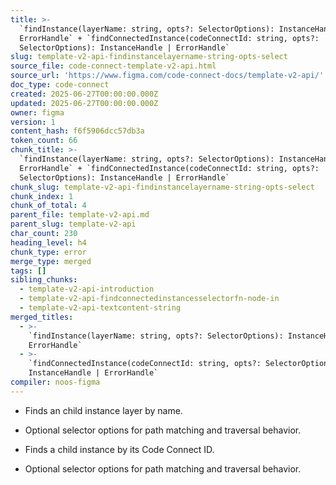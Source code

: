 ```yaml
---
title: >-
  `findInstance(layerName: string, opts?: SelectorOptions): InstanceHandle |
  ErrorHandle` + `findConnectedInstance(codeConnectId: string, opts?:
  SelectorOptions): InstanceHandle | ErrorHandle`
slug: template-v2-api-findinstancelayername-string-opts-select
source_file: code-connect-template-v2-api.html
source_url: 'https://www.figma.com/code-connect-docs/template-v2-api/'
doc_type: code-connect
created: 2025-06-27T00:00:00.000Z
updated: 2025-06-27T00:00:00.000Z
owner: figma
version: 1
content_hash: f6f5906dcc57db3a
token_count: 66
chunk_title: >-
  `findInstance(layerName: string, opts?: SelectorOptions): InstanceHandle |
  ErrorHandle` + `findConnectedInstance(codeConnectId: string, opts?:
  SelectorOptions): InstanceHandle | ErrorHandle`
chunk_slug: template-v2-api-findinstancelayername-string-opts-select
chunk_index: 1
chunk_of_total: 4
parent_file: template-v2-api.md
parent_slug: template-v2-api
char_count: 230
heading_level: h4
chunk_type: error
merge_type: merged
tags: []
sibling_chunks:
  - template-v2-api-introduction
  - template-v2-api-findconnectedinstancesselectorfn-node-in
  - template-v2-api-textcontent-string
merged_titles:
  - >-
    `findInstance(layerName: string, opts?: SelectorOptions): InstanceHandle |
    ErrorHandle`
  - >-
    `findConnectedInstance(codeConnectId: string, opts?: SelectorOptions):
    InstanceHandle | ErrorHandle`
compiler: noos-figma
---
```


- Finds an child instance layer by name.
- Optional selector options for path matching and traversal behavior.

- Finds a child instance by its Code Connect ID.
- Optional selector options for path matching and traversal behavior.
